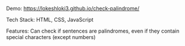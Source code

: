 Demo: https://lokeshloki3.github.io/check-palindrome/

Tech Stack: HTML, CSS, JavaScript

Features: Can check if sentences are palindromes, even if they contain special characters (except numbers)
